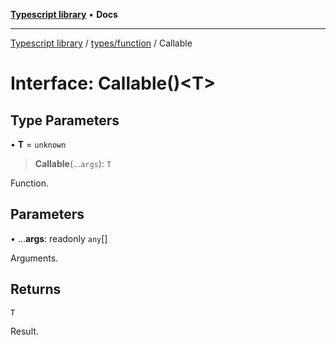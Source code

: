 [**Typescript library**](../../../index.md) • **Docs**

***

[Typescript library](../../../modules.md) / [types/function](../index.md) / Callable

# Interface: Callable()\<T\>

## Type Parameters

• **T** = `unknown`

> **Callable**(...`args`): `T`

Function.

## Parameters

• ...**args**: readonly `any`[]

Arguments.

## Returns

`T`

Result.
